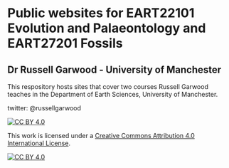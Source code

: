 # Public websites for EART22101 Evolution and Palaeontology and EART27201 Fossils 
## Dr Russell Garwood - University of Manchester

This respository hosts sites that cover two courses Russell Garwood teaches in the Department of Earth Sciences, University of Manchester.

twitter: @russellgarwood

[![CC BY 4.0][cc-by-shield]][cc-by]

This work is licensed under a
[Creative Commons Attribution 4.0 International License][cc-by].

[![CC BY 4.0][cc-by-image]][cc-by]

[cc-by]: http://creativecommons.org/licenses/by/4.0/
[cc-by-image]: https://i.creativecommons.org/l/by/4.0/88x31.png
[cc-by-shield]: https://img.shields.io/badge/License-CC%20BY%204.0-lightgrey.svg
